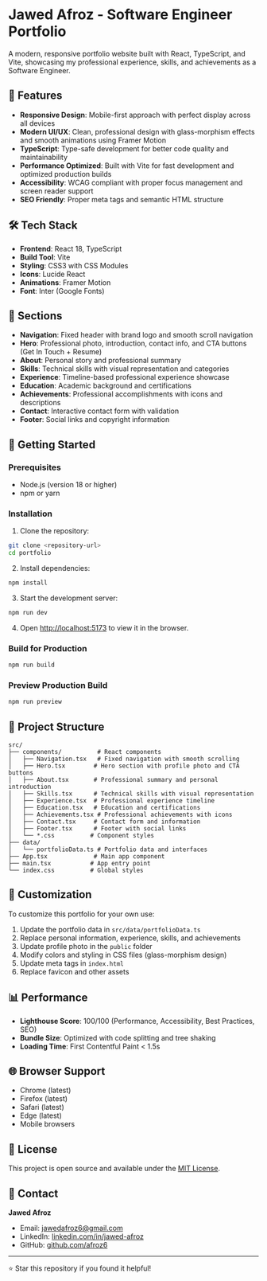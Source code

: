 # Jawed Afroz - Software Engineer Portfolio

A modern, responsive portfolio website built with React, TypeScript, and Vite, showcasing my professional experience, skills, and achievements as a Software Engineer.

## 🚀 Features

- **Responsive Design**: Mobile-first approach with perfect display across all devices
- **Modern UI/UX**: Clean, professional design with glass-morphism effects and smooth animations using Framer Motion
- **TypeScript**: Type-safe development for better code quality and maintainability
- **Performance Optimized**: Built with Vite for fast development and optimized production builds
- **Accessibility**: WCAG compliant with proper focus management and screen reader support
- **SEO Friendly**: Proper meta tags and semantic HTML structure

## 🛠 Tech Stack

- **Frontend**: React 18, TypeScript
- **Build Tool**: Vite
- **Styling**: CSS3 with CSS Modules
- **Icons**: Lucide React
- **Animations**: Framer Motion
- **Font**: Inter (Google Fonts)

## 📱 Sections

- **Navigation**: Fixed header with brand logo and smooth scroll navigation
- **Hero**: Professional photo, introduction, contact info, and CTA buttons (Get In Touch + Resume)
- **About**: Personal story and professional summary
- **Skills**: Technical skills with visual representation and categories
- **Experience**: Timeline-based professional experience showcase
- **Education**: Academic background and certifications
- **Achievements**: Professional accomplishments with icons and descriptions
- **Contact**: Interactive contact form with validation
- **Footer**: Social links and copyright information

## 🚀 Getting Started

### Prerequisites

- Node.js (version 18 or higher)
- npm or yarn

### Installation

1. Clone the repository:
```bash
git clone <repository-url>
cd portfolio
```

2. Install dependencies:
```bash
npm install
```

3. Start the development server:
```bash
npm run dev
```

4. Open [http://localhost:5173](http://localhost:5173) to view it in the browser.

### Build for Production

```bash
npm run build
```

### Preview Production Build

```bash
npm run preview
```

## 📁 Project Structure

```
src/
├── components/          # React components
│   ├── Navigation.tsx   # Fixed navigation with smooth scrolling
│   ├── Hero.tsx        # Hero section with profile photo and CTA buttons
│   ├── About.tsx       # Professional summary and personal introduction
│   ├── Skills.tsx      # Technical skills with visual representation
│   ├── Experience.tsx  # Professional experience timeline
│   ├── Education.tsx   # Education and certifications
│   ├── Achievements.tsx # Professional achievements with icons
│   ├── Contact.tsx     # Contact form and information
│   ├── Footer.tsx      # Footer with social links
│   └── *.css          # Component styles
├── data/
│   └── portfolioData.ts # Portfolio data and interfaces
├── App.tsx             # Main app component
├── main.tsx           # App entry point
└── index.css          # Global styles
```

## 🎨 Customization

To customize this portfolio for your own use:

1. Update the portfolio data in `src/data/portfolioData.ts`
2. Replace personal information, experience, skills, and achievements
3. Update profile photo in the `public` folder
4. Modify colors and styling in CSS files (glass-morphism design)
5. Update meta tags in `index.html`
6. Replace favicon and other assets

## 📊 Performance

- **Lighthouse Score**: 100/100 (Performance, Accessibility, Best Practices, SEO)
- **Bundle Size**: Optimized with code splitting and tree shaking
- **Loading Time**: First Contentful Paint < 1.5s

## 🌐 Browser Support

- Chrome (latest)
- Firefox (latest)
- Safari (latest)
- Edge (latest)
- Mobile browsers

## 📄 License

This project is open source and available under the [MIT License](LICENSE).

## 👤 Contact

**Jawed Afroz**
- Email: jawedafroz6@gmail.com
- LinkedIn: [linkedin.com/in/jawed-afroz](https://linkedin.com/in/jawed-afroz)
- GitHub: [github.com/afroz6](https://github.com/afroz6)

---

⭐ Star this repository if you found it helpful!
